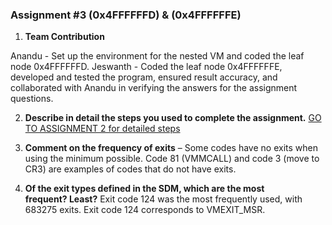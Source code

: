 ### Assignment #3 (0x4FFFFFFD) & (0x4FFFFFFE)

1. **Team Contribution**
   
Anandu - Set up the environment for the nested VM and coded the leaf node 0x4FFFFFFD. 
Jeswanth - Coded the leaf node 0x4FFFFFFE, developed and tested the program, ensured result accuracy, and collaborated with Anandu in verifying the answers for the assignment questions.
  
2. **Describe in detail the steps you used to complete the assignment.** 
[GO TO ASSIGNMENT 2 for detailed steps ](https://github.com/AnanduSreekumar/CMPE-283-Virtulization-Technologies/blob/main/Assignment-2/README.md)

3. **Comment on the frequency of exits** – 
Some codes have no exits when using the minimum possible. Code 81 (VMMCALL) and code 3 (move to CR3) are examples of codes that do not have exits.

4. **Of the exit types defined in the SDM, which are the most frequent? Least?**
Exit code 124 was the most frequently used, with 683275 exits. Exit code 124 corresponds to VMEXIT_MSR.